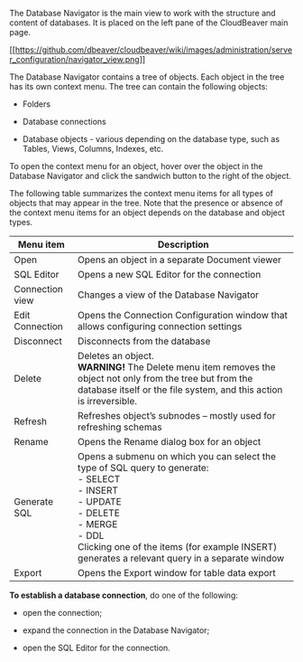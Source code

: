 The Database Navigator is the main view to work with the structure and content of databases. It is placed on the left pane of the CloudBeaver main page.

[[https://github.com/dbeaver/cloudbeaver/wiki/images/administration/server_configuration/navigator_view.png]]

The Database Navigator contains a tree of objects. Each object in the tree has its own context menu. The tree can contain the following objects:

-   Folders 

-   Database connections

-   Database objects - various depending on the database type, such as Tables, Views, Columns, Indexes, etc.

To open the context menu for an object, hover over the object in the Database Navigator and click the sandwich button to the right of the object.

The following table summarizes the context menu items for all types of objects that may appear in the tree. Note that the presence or absence of the context menu items for an object depends on the database and object types.

| Menu item       | Description                                                                                                                                                                                                                |
|-----------------|----------------------------------------------------------------------------------------------------------------------------------------------------------------------------------------------------------------------------|
| Open            | Opens an object in a separate Document viewer                                                                                                                                                                              |
| SQL Editor      | Opens a new SQL Editor for the connection                                                                                                                                                                                  |
| Connection view | Changes a view of the Database Navigator                                                                                                                                                                                   |
| Edit Connection | Opens the Connection Configuration window that allows configuring connection settings                                                                                                                                      |
| Disconnect      | Disconnects from the database                                                                                                                                                                                              |
| Delete          | Deletes an object.<br/> **WARNING!** The Delete menu item removes the object not only from the tree but from the database itself or the file system, and this action is irreversible.                              |
| Refresh         | Refreshes object’s subnodes – mostly used for refreshing schemas                                                                                                                                                           |
| Rename          | Opens the Rename dialog box for an object                                                                                                                                                                                  |
| Generate SQL    | Opens a submenu on which you can select the type of SQL query to generate:<br/>- SELECT<br/>- INSERT<br/>- UPDATE<br/>- DELETE<br/>- MERGE<br/>- DDL<br/> Clicking one of the items (for example INSERT) generates a relevant query in a separate window |
| Export          | Opens the Export window for table data export                                                                                                                                                                              |

**To establish a database connection**, do one of the following:

- open the connection;

- expand the connection in the Database Navigator;

- open the SQL Editor for the connection.